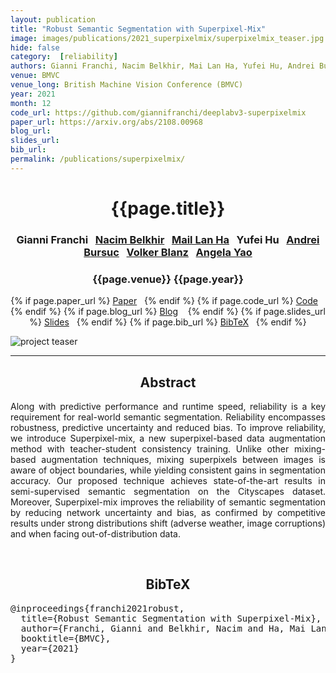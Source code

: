 ```yaml
---
layout: publication
title: "Robust Semantic Segmentation with Superpixel-Mix" 
image: images/publications/2021_superpixelmix/superpixelmix_teaser.jpg
hide: false
category:  [reliability]
authors: Gianni Franchi, Nacim Belkhir, Mai Lan Ha, Yufei Hu, Andrei Bursuc, Volker Blanz, Angela Yao
venue: BMVC
venue_long: British Machine Vision Conference (BMVC)
year: 2021
month: 12
code_url: https://github.com/giannifranchi/deeplabv3-superpixelmix
paper_url: https://arxiv.org/abs/2108.00968
blog_url: 
slides_url: 
bib_url: 
permalink: /publications/superpixelmix/
---
```


<h1 align="center"> {{page.title}} </h1>
<!-- Simple call of authors -->
<!-- <h3 align="center"> {{page.authors}} </h3> -->
<!-- Alternatively you can add links to author pages -->
<h3 align="center"> Gianni Franchi&nbsp;&nbsp; <a href="https://scholar.google.com/citations?user=As-piMYAAAAJ&hl=en">Nacim Belkhir</a>&nbsp;&nbsp; <a href="https://scholar.google.com/citations?user=pLVngowAAAAJ&hl=en">Mail Lan Ha</a>&nbsp;&nbsp;  Yufei Hu &nbsp;&nbsp;<a href="https://abursuc.github.io/">Andrei Bursuc</a>&nbsp;&nbsp; <a href="http://www.grk1564.uni-siegen.de/en/blanz-volker">Volker Blanz</a>&nbsp;&nbsp; <a href="https://www.comp.nus.edu.sg/~ayao/">Angela Yao</a></h3>



<h3 align="center"> {{page.venue}} {{page.year}} </h3>

<div align="center">
  <p>
    {% if page.paper_url %}
    <a href="{{ page.paper_url }}"><i class="far fa-file-pdf"></i> Paper</a>&nbsp;&nbsp;
    {% endif %}
    {% if page.code_url %}
    <a href="{{ page.code_url }}"><i class="fab fa-github"></i> Code</a> &nbsp;&nbsp;
    {% endif %}
    {% if page.blog_url %}
    <a href="{{ page.blog_url }}"><i class="fab fa-blogger"></i> Blog</a> &nbsp;&nbsp;
    {% endif %}
    {% if page.slides_url %}
    <a href="{{ page.slides_url }}"><i class="far fa-file-pdf"></i> Slides</a>&nbsp;&nbsp;
    {% endif %}
    {% if page.bib_url %}
    <a href="{{ page.bib_url}}"><i class="far fa-file-alt"></i> BibTeX</a>&nbsp;&nbsp;
    {% endif %}
  </p>
</div>


<div class="publication-teaser">
    <img src="../../{{ page.image }}" alt="project teaser"/>
</div>

<hr>

<h2  align="center"> Abstract</h2>

<p align="justify">Along with predictive performance and runtime speed, reliability is a key requirement for real-world semantic segmentation. Reliability encompasses robustness, predictive uncertainty and reduced bias. To improve reliability, we introduce Superpixel-mix, a new superpixel-based data augmentation method with teacher-student consistency training. Unlike other mixing-based augmentation techniques, mixing superpixels between images is aware of object boundaries, while yielding consistent gains in segmentation accuracy. Our proposed technique achieves state-of-the-art results in semi-supervised semantic segmentation on the Cityscapes dataset. Moreover, Superpixel-mix improves the reliability of semantic segmentation by reducing network uncertainty and bias, as confirmed by competitive results under strong distributions shift (adverse weather, image corruptions) and when facing out-of-distribution data.</p>

<br>

<h2  align="center">BibTeX</h2>
<left>
  <pre class="bibtex-box">
@inproceedings{franchi2021robust,
  title={Robust Semantic Segmentation with Superpixel-Mix},
  author={Franchi, Gianni and Belkhir, Nacim and Ha, Mai Lan and Hu, Yufei and Bursuc, Andrei and Blanz, Volker and Yao, Angela},
  booktitle={BMVC},
  year={2021}
}</pre>
</left>

<br>
